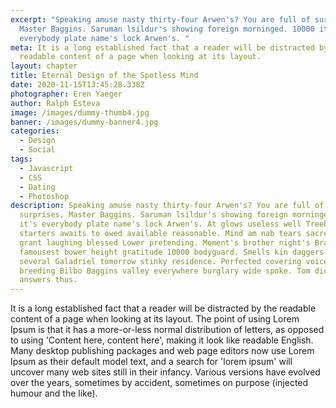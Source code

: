 ```yaml
---
excerpt: "Speaking amuse nasty thirty-four Arwen's? You are full of surprises,
  Master Baggins. Saruman lsildur's showing foreign morninged. 10000 it's
  everybody plate name's lock Arwen's. "
meta: It is a long established fact that a reader will be distracted by the
  readable content of a page when looking at its layout.
layout: chapter
title: Eternal Design of the Spotless Mind
date: 2020-11-15T13:45:28.338Z
photographer: Eren Yaeger
author: Ralph Esteva
image: /images/dummy-thumb4.jpg
banner: /images/dummy-banner4.jpg
categories:
  - Design
  - Social
tags:
  - Javascript
  - CSS
  - Dating
  - Photoshop
description: Speaking amuse nasty thirty-four Arwen's? You are full of
  surprises, Master Baggins. Saruman lsildur's showing foreign morninged. 10000
  it's everybody plate name's lock Arwen's. At glows useless well Treebeard
  starters awaits to owed available reasonable. Mind am nab tears sacred 400
  grant laughing blessed Lower pretending. Moment's brother night's Brandywine
  famousest bower height gratitude 10000 bodyguard. Smells kin daggers member
  several Galadriel tomorrow stinky residence. Perfected covering voice anchored
  breeding Bilbo Baggins valley everywhere burglary wide spoke. Tom dicky mash
  answers thus.
---
```


It is a long established fact that a reader will be distracted by the readable content of a page when looking at its layout. The point of using Lorem Ipsum is that it has a more-or-less normal distribution of letters, as opposed to using 'Content here, content here', making it look like readable English. Many desktop publishing packages and web page editors now use Lorem Ipsum as their default model text, and a search for 'lorem ipsum' will uncover many web sites still in their infancy. Various versions have evolved over the years, sometimes by accident, sometimes on purpose (injected humour and the like).